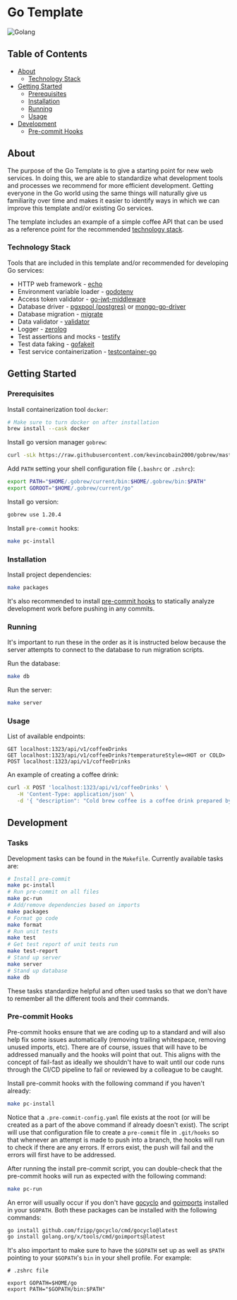 # Go Template

![Golang](https://img.shields.io/badge/Go-00ADD8?style=for-the-badge&logo=go&logoColor=white)

## Table of Contents

- [About](#about)
  - [Technology Stack](#technology-stack)
- [Getting Started](#getting-started)
  - [Prerequisites](#prerequisites)
  - [Installation](#installation)
  - [Running](#running)
  - [Usage](#usage)
- [Development](#development)
  - [Pre-commit Hooks](#pre-commit-hooks)

## About

The purpose of the Go Template is to give a starting point for new web services. In doing this, we are able to standardize what development tools and processes we recommend for more efficient development. Getting everyone in the Go world using the same things will naturally give us familiarity over time and makes it easier to identify ways in which we can improve this template and/or existing Go services.

The template includes an example of a simple coffee API that can be used as a reference point for the recommended [technology stack](#technology-stack).

### Technology Stack

Tools that are included in this template and/or recommended for developing Go services:

- HTTP web framework - [echo](https://github.com/labstack/echo)
- Environment variable loader - [godotenv](https://github.com/joho/godotenv)
- Access token validator - [go-jwt-middleware](https://github.com/auth0/go-jwt-middleware)
- Database driver - [pgxpool (postgres)](https://github.com/jackc/pgx) or [mongo-go-driver](https://github.com/mongodb/mongo-go-driver)
- Database migration - [migrate](https://github.com/golang-migrate/migrate)
- Data validator - [validator](https://github.com/go-playground/validator)
- Logger - [zerolog](https://github.com/rs/zerolog)
- Test assertions and mocks - [testify](https://github.com/stretchr/testify)
- Test data faking - [gofakeit](https://github.com/brianvoe/gofakeit/v6)
- Test service containerization - [testcontainer-go](https://github.com/testcontainers/testcontainers-go)

## Getting Started

### Prerequisites

Install containerization tool `docker`:

```bash
# Make sure to turn docker on after installation
brew install --cask docker

```

Install go version manager `gobrew`:

```bash
curl -sLk https://raw.githubusercontent.com/kevincobain2000/gobrew/master/git.io.sh | sh
```

Add `PATH` setting your shell configuration file (`.bashrc` or `.zshrc`):

```bash
export PATH="$HOME/.gobrew/current/bin:$HOME/.gobrew/bin:$PATH"
export GOROOT="$HOME/.gobrew/current/go"
```

Install go version:

```bash
gobrew use 1.20.4
```

Install `pre-commit` hooks:

```bash
make pc-install
```

### Installation

Install project dependencies:

```bash
make packages
```

It's also recommended to install [pre-commit hooks](#pre-commit-hooks) to statically analyze development work before pushing in any commits.

### Running

It's important to run these in the order as it is instructed below because the server attempts to connect to the database to run migration scripts.

Run the database:

```bash
make db
```

Run the server:

```bash
make server
```

### Usage

List of available endpoints:

```file
GET localhost:1323/api/v1/coffeeDrinks
GET localhost:1323/api/v1/coffeeDrinks?temperatureStyle=<HOT or COLD>
POST localhost:1323/api/v1/coffeeDrinks
```

An example of creating a coffee drink:

```bash
curl -X POST 'localhost:1323/api/v1/coffeeDrinks' \
   -H 'Content-Type: application/json' \
   -d '{ "description": "Cold brew coffee is a coffee drink prepared by steeping coarse grounds in room temperature or cold water and letting it steep for at least 12 hours", "id": "4b5e8f79-134f-4054-822e-c64e3229778b", "name": "Cold Brew", "origin": "Japan", "temperatureStyle": "COLD" }'
```

## Development

### Tasks

Development tasks can be found in the `Makefile`. Currently available tasks are:

```bash
# Install pre-commit
make pc-install
# Run pre-commit on all files
make pc-run
# Add/remove dependencies based on imports
make packages
# Format go code
make format
# Run unit tests
make test
# Get test report of unit tests run
make test-report
# Stand up server
make server
# Stand up database
make db
```

These tasks standardize helpful and often used tasks so that we don't have to remember all the different tools and their commands.

### Pre-commit Hooks

Pre-commit hooks ensure that we are coding up to a standard and will also help fix some issues automatically (removing trailing whitespace, removing unused imports, etc). There are of course, issues that will have to be addressed manually and the hooks will point that out. This aligns with the concept of fail-fast as ideally we shouldn't have to wait until our code runs through the CI/CD pipeline to fail or reviewed by a colleague to be caught.

Install pre-commit hooks with the following command if you haven't already:

```bash
make pc-install
```

Notice that a `.pre-commit-config.yaml` file exists at the root (or will be created as a part of the above command if already doesn't exist). The script will use that configuration file to create a `pre-commit` file in `.git/hooks` so that whenever an attempt is made to push into a branch, the hooks will run to check if there are any errors. If errors exist, the push will fail and the errors will first have to be addressed.

After running the install pre-commit script, you can double-check that the pre-commit hooks will run as expected with the following command:

```bash
make pc-run
```

An error will usually occur if you don't have [gocyclo](https://github.com/fzipp/gocyclo) and [goimports](https://pkg.go.dev/golang.org/x/tools/cmd/goimports) installed in your `$GOPATH`. Both these packages can be installed with the following commands:

```bash
go install github.com/fzipp/gocyclo/cmd/gocyclo@latest
go install golang.org/x/tools/cmd/goimports@latest
```

It's also important to make sure to have the `$GOPATH` set up as well as `$PATH` pointing to your `$GOPATH`'s `bin` in your shell profile. For example:

```file
# .zshrc file

export GOPATH=$HOME/go
export PATH="$GOPATH/bin:$PATH"
```

